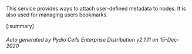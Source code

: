 






This service provides ways to attach user-defined metadata to nodes. It is also used for managing users bookmarks.

[:summary]

###### Auto generated by Pydio Cells Enterprise Distribution v2.1.11 on 15-Dec-2020
